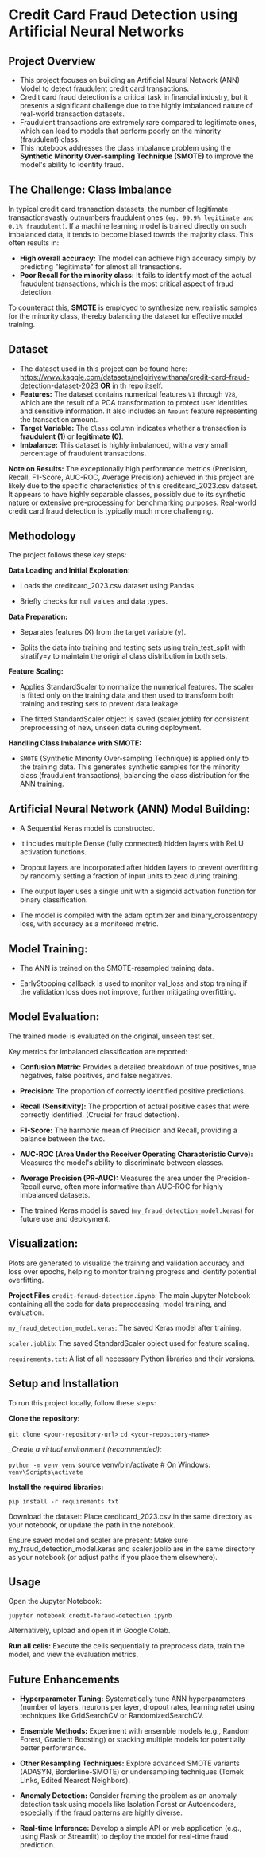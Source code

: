 # Credit Card Fraud Detection using Artificial Neural Networks

## Project Overview
* This project focuses on building an Artificial Neural Network (ANN) Model to detect fraudulent credit card transactions.
* Credit card fraud detection is a critical task in financial industry, but it presents a significant challenge due to the highly imbalanced nature of real-world transaction datasets.
* Fraudulent transactions are extremely rare compared to legitimate ones, which can lead to models that perform poorly on the minority (fraudulent) class.
* This notebook addresses the class imbalance problem using the __Synthetic Minority Over-sampling Technique (SMOTE)__ to improve the model's ability to identify fraud.

## The Challenge: Class Imbalance
In typical credit card transaction datasets, the number of legitimate transactionsvastly outnumbers fraudulent ones `(eg. 99.9% legitimate and 0.1% fraudulent)`. If a machine learning model is trained directly on such imbalanced data, it tends to become biased towrds the majority class.
This often results in:
* __High overall accuracy:__ The model can achieve high accuracy simply by predicting "legitimate" for almost all transactions.
* __Poor Recall for the minority class:__ It fails to identify most of the actual fraudulent transactions, which is the most critical aspect of fraud detection.

To counteract this, __SMOTE__ is employed to synthesize new, realistic samples for the minority class, thereby balancing the dataset for effective model training.

## Dataset
* The dataset used in this project can be found here: https://www.kaggle.com/datasets/nelgiriyewithana/credit-card-fraud-detection-dataset-2023 __OR__ in th repo itself.
* __Features:__ The dataset contains numerical features `V1` through `V28`, which are the result of a PCA transformation to protect user identities and sensitive information. It also includes an `Amount` feature representing the transaction amount.
* __Target Variable:__ The `Class` column indicates whether a transaction is __fraudulent (1)__ or __legitimate (0)__.
* __Imbalance:__ This dataset is highly imbalanced, with a very small percentage of fraudulent transactions.

__Note on Results:__ The exceptionally high performance metrics (Precision, Recall, F1-Score, AUC-ROC, Average Precision) achieved in this project are likely due to the specific characteristics of this creditcard_2023.csv dataset.
 It appears to have highly separable classes, possibly due to its synthetic nature or extensive pre-processing for benchmarking purposes. Real-world credit card fraud detection is typically much more challenging.
 
## Methodology
The project follows these key steps:

__Data Loading and Initial Exploration:__

* Loads the creditcard_2023.csv dataset using Pandas.

* Briefly checks for null values and data types.

__Data Preparation:__

* Separates features (X) from the target variable (y).

* Splits the data into training and testing sets using train_test_split with stratify=y to maintain the original class distribution in both sets.

__Feature Scaling:__

* Applies StandardScaler to normalize the numerical features. The scaler is fitted only on the training data and then used to transform both training and testing sets to prevent data leakage.

* The fitted StandardScaler object is saved (scaler.joblib) for consistent preprocessing of new, unseen data during deployment.

__Handling Class Imbalance with SMOTE:__

* `SMOTE` (Synthetic Minority Over-sampling Technique) is applied only to the training data. This generates synthetic samples for the minority class (fraudulent transactions), balancing the class distribution for the ANN training.

## Artificial Neural Network (ANN) Model Building:

* A Sequential Keras model is constructed.

* It includes multiple Dense (fully connected) hidden layers with ReLU activation functions.

* Dropout layers are incorporated after hidden layers to prevent overfitting by randomly setting a fraction of input units to zero during training.

* The output layer uses a single unit with a sigmoid activation function for binary classification.

* The model is compiled with the adam optimizer and binary_crossentropy loss, with accuracy as a monitored metric.


## Model Training:

* The ANN is trained on the SMOTE-resampled training data.

* EarlyStopping callback is used to monitor val_loss and stop training if the validation loss does not improve, further mitigating overfitting.

## Model Evaluation:

The trained model is evaluated on the original, unseen test set.

Key metrics for imbalanced classification are reported:
* __Confusion Matrix:__ Provides a detailed breakdown of true positives, true negatives, false positives, and false negatives.

* __Precision:__ The proportion of correctly identified positive predictions.

* __Recall (Sensitivity):__ The proportion of actual positive cases that were correctly identified. (Crucial for fraud detection).

* __F1-Score:__ The harmonic mean of Precision and Recall, providing a balance between the two.

* __AUC-ROC (Area Under the Receiver Operating Characteristic Curve):__ Measures the model's ability to discriminate between classes.

* __Average Precision (PR-AUC):__ Measures the area under the Precision-Recall curve, often more informative than AUC-ROC for highly imbalanced datasets.

* The trained Keras model is saved (`my_fraud_detection_model.keras`) for future use and deployment.

## Visualization:

Plots are generated to visualize the training and validation accuracy and loss over epochs, helping to monitor training progress and identify potential overfitting.

__Project Files__
`credit-feraud-detection.ipynb`: The main Jupyter Notebook containing all the code for data preprocessing, model training, and evaluation.

`my_fraud_detection_model.keras`: The saved Keras model after training.

`scaler.joblib`: The saved StandardScaler object used for feature scaling.

`requirements.txt`: A list of all necessary Python libraries and their versions.

## Setup and Installation
To run this project locally, follow these steps:

__Clone the repository:__

`git clone <your-repository-url>`
`cd <your-repository-name>`

__Create a virtual environment (recommended):_

`python -m venv venv`
source venv/bin/activate  # On Windows: `venv\Scripts\activate`

__Install the required libraries:__

`pip install -r requirements.txt`

Download the dataset: Place creditcard_2023.csv in the same directory as your notebook, or update the path in the notebook.

Ensure saved model and scaler are present: Make sure my_fraud_detection_model.keras and scaler.joblib are in the same directory as your notebook (or adjust paths if you place them elsewhere).

## Usage
Open the Jupyter Notebook:

`jupyter notebook credit-feraud-detection.ipynb`

Alternatively, upload and open it in Google Colab.

__Run all cells:__ Execute the cells sequentially to preprocess data, train the model, and view the evaluation metrics.

## Future Enhancements
* __Hyperparameter Tuning:__ Systematically tune ANN hyperparameters (number of layers, neurons per layer, dropout rates, learning rate) using techniques like GridSearchCV or RandomizedSearchCV.

* __Ensemble Methods:__ Experiment with ensemble models (e.g., Random Forest, Gradient Boosting) or stacking multiple models for potentially better performance.

* __Other Resampling Techniques:__ Explore advanced SMOTE variants (ADASYN, Borderline-SMOTE) or undersampling techniques (Tomek Links, Edited Nearest Neighbors).

* __Anomaly Detection:__ Consider framing the problem as an anomaly detection task using models like Isolation Forest or Autoencoders, especially if the fraud patterns are highly diverse.

* __Real-time Inference:__ Develop a simple API or web application (e.g., using Flask or Streamlit) to deploy the model for real-time fraud prediction.
